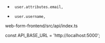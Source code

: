 -      user.attributes.email,
+      user.username,

web-form-frontend/src/api/index.ts

const API_BASE_URL =
  'http://localhost:5000';